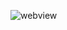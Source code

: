 ![webview](https://github.com/galdinorobs/amigo-secreto-SENAC/assets/99149832/0a349735-1584-4c86-a087-020406b72f60)
